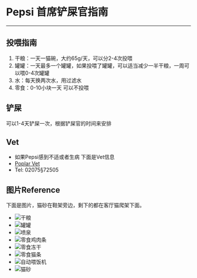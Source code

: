# Pepsi 首席铲屎官指南
---
## 投喂指南
1. 干粮：一天一猫碗，大约65g/天，可以分2-4次投喂
2. 罐罐：一天最多一个罐罐，如果投喂了罐罐，可以适当减少一半干粮，一周可以喂0-4次罐罐
3. 水：每天换两次水，用过滤水
4. 零食：0-10小块一天 可以不投喂

## 铲屎
可以1-4天铲屎一次，根据铲屎官的时间来安排

## Vet
- 如果Pepsi感到不适或者生病 下面是Vet信息
- [Poplar Vet](https://www.vet.co.uk/)
- Tel: 02075§72505

## 图片Reference
下面是图片，猫砂在鞋架旁边，剩下的都在客厅猫爬架下面。
- ![干粮](photos/dry_food.png)
- ![罐罐](photos/wet_food.png)
- ![喷泉](photos/fountain.png)
- ![零食鸡肉条](photos/treat_chicken_strip.png)
- ![零食冻干](photos/treat_treeze.png)
- ![零食猫条](photos/treat_lick.png)
- ![自动喂饭机](photos/auto_feeder.png)
- ![猫砂](photos/litter.png)